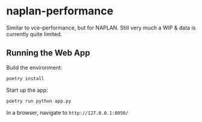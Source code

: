 # naplan-performance
Similar to vce-performance, but for NAPLAN. Still very much a WIP & data is currently quite limited. 



## Running the Web App

Build the environment:

```bash
poetry install
```

Start up the app:

```sh
poetry run python app.py
```

In a browser, navigate to `http://127.0.0.1:8050/`
